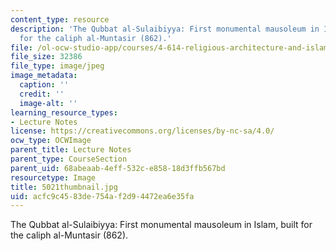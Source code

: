 ```yaml
---
content_type: resource
description: 'The Qubbat al-Sulaibiyya: First monumental mausoleum in Islam, built
  for the caliph al-Muntasir (862).'
file: /ol-ocw-studio-app/courses/4-614-religious-architecture-and-islamic-cultures-fall-2002/acfc9c4583de754af2d94472ea6e35fa_5021thumbnail.jpg
file_size: 32386
file_type: image/jpeg
image_metadata:
  caption: ''
  credit: ''
  image-alt: ''
learning_resource_types:
- Lecture Notes
license: https://creativecommons.org/licenses/by-nc-sa/4.0/
ocw_type: OCWImage
parent_title: Lecture Notes
parent_type: CourseSection
parent_uid: 68abeaab-4eff-532c-e858-18d3ffb567bd
resourcetype: Image
title: 5021thumbnail.jpg
uid: acfc9c45-83de-754a-f2d9-4472ea6e35fa
---
```

The Qubbat al-Sulaibiyya: First monumental mausoleum in Islam, built for the caliph al-Muntasir (862).